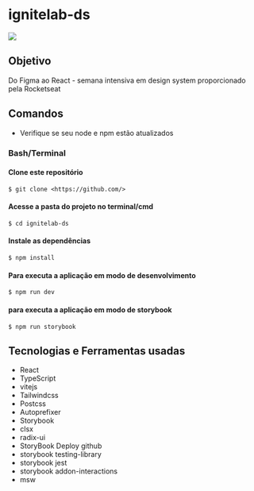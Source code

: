 ﻿# ignitelab-ds

<img src="https://s3-alpha.figma.com/hub/file/2447595214/7ea28663-f395-4f17-a240-d26ea9d4b9ef-cover.png">


## Objetivo 
Do Figma ao React - semana intensiva em design system proporcionado pela Rocketseat
</br>


## Comandos 
* Verifique se seu node e npm estão atualizados

### Bash/Terminal
#### Clone este repositório
```$ git clone <https://github.com/>```

#### Acesse a pasta do projeto no terminal/cmd
```$ cd ignitelab-ds```

#### Instale as dependências
```$ npm install```

#### Para executa a aplicação em modo de desenvolvimento
```$ npm run dev```

#### para executa a aplicação em modo de storybook
```$ npm run storybook```
</br>


## Tecnologias e Ferramentas usadas

- React
- TypeScript
- vitejs
- Tailwindcss 
- Postcss 
- Autoprefixer
- Storybook
- clsx
- radix-ui
- StoryBook Deploy github 
- storybook testing-library 
- storybook jest 
- storybook addon-interactions
- msw

